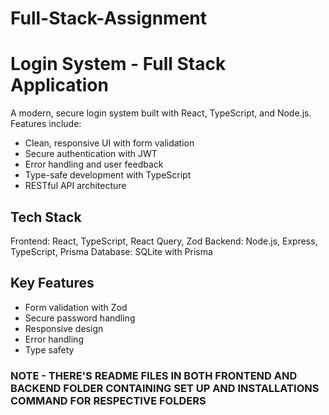 # Full-Stack-Assignment
# Login System - Full Stack Application

A modern, secure login system built with React, TypeScript, and Node.js. Features include:

- Clean, responsive UI with form validation
- Secure authentication with JWT
- Error handling and user feedback
- Type-safe development with TypeScript
- RESTful API architecture

## Tech Stack
Frontend: React, TypeScript, React Query, Zod
Backend: Node.js, Express, TypeScript, Prisma
Database: SQLite with Prisma

## Key Features
- Form validation with Zod
- Secure password handling
- Responsive design
- Error handling
- Type safety

### NOTE - THERE'S README FILES IN BOTH FRONTEND AND BACKEND FOLDER CONTAINING SET UP AND INSTALLATIONS COMMAND FOR RESPECTIVE FOLDERS
